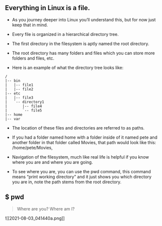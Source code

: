 ## Everything in Linux is a file.

- As you journey deeper into Linux you’ll understand this, but for now just keep that in mind.

-   Every file is organized in a hierarchical directory tree.

-   The first directory in the filesystem is aptly named the root directory.

-   The root directory has many folders and files which you can store more folders and files, etc.

-   Here is an example of what the directory tree looks like:


```
/
|-- bin
|   |-- file1
|   |-- file2
|-- etc
|   |-- file3
|   `-- directory1
|       |-- file4
|       `-- file5
|-- home
|-- var
```

- The location of these files and directories are referred to as paths.

- If you had a folder named home with a folder inside of it named pete and another folder in that folder called Movies, that path would look like this: /home/pete/Movies,

- Navigation of the filesystem, much like real life is helpful if you know where you are and where you are going.

- To see where you are, you can use the pwd command, this command means “print working directory” and it just shows you which directory you are in, note the path stems from the root directory.

## $ pwd 

> Where are you? Where am I?

![[2021-08-03_041440a.png]]

